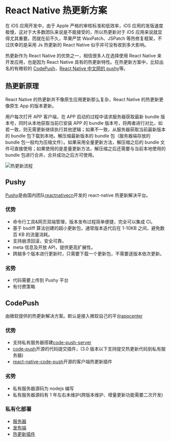 # React Native 热更新方案

在 iOS 应用开发中，由于 Apple 严格的审核标准和低效率，iOS 应用的发版速度极慢，这对于大多数团队来说是不能接受的，所以热更新对于 iOS 应用来说就显得尤其重要。而就在前不久，苹果严禁 WaxPatch、JSPatch 等热修复框架，不过庆幸的是采用 Js 热更新的 React Native 似乎并可没有收到多大影响。

热更新作为 React Native 的优势之一，相信很多人在选择使用 React Native 来开发应用，也是因为 React Native 具有的热更新特性。在热更新方案中，比较出名的有微软的 [CodePush](https://github.com/microsoft/react-native-code-push)，[React Native 中文网的 pushy](https://pushy.reactnative.cn/)等。

## 热更新原理

React Native 的热更新并不像原生应用更新那么复杂，React Native 的热更新更像原生 App 的版本更新。

用户每次打开 APP 客户端，在 APP 启动的过程中请求服务器获取最新 bundle 版本号，同时从本地获取当前已安装 APP 的 bundle 版本号，将两者进行对比，如若一致，则无需更新继续执行其他逻辑；如果不一致，从服务器获取当前最新版本的 bundle 包下载到本地。解压缩最新版本的 bundle 包（服务器端存放的 bundle 包一般均为压缩文件）。如果采用全量更新方法，解压缩之后的 bundle 文件可直接使用；如果使用的是差量更新方法，解压缩之后还需要与当前本地使用的 bundle 包进行合并，合并成功之后方可使用。

![热更新流程](https://upload-images.jianshu.io/upload_images/2262256-d7a4236da60fc89b.png)

## Pushy

[Pushy](<(https://pushy.reactnative.cn/)>)是由国内团队[reactnativecn](https://reactnative.cn/)开发的 react-native 热更新解决平台。

### 优势

- 命令行工具&网页双端管理，版本发布过程简单便捷，完全可以集成 CI。
- 基于 bsdiff 算法创建的超小更新包，通常版本迭代后在 1-10KB 之间，避免数百 KB 的流量消耗。
- 支持崩溃回滚，安全可靠。
- meta 信息及开放 API，提供更高扩展性。
- 跨越多个版本进行更新时，只需要下载一个更新包，不需要逐版本依次更新。

### 劣势

- 代码需要上传到 Pushy 平台
- 有付费策略

## CodePush

由微软提供的热更新解决方案。默认是接入微软自己的平台[appcenter](https://appcenter.ms)

### 优势

- 支持私有服务器搭建[code-push-server](https://github.com/lisong/code-push-server)
- [code-push](https://github.com/microsoft/code-push)开源的代码提交插件，(3.0 版本以下支持提交热更新代码到私有服务器)
- [react-native-code-push](https://github.com/microsoft/react-native-code-push)开源的客户端热更新插件

### 劣势

- 私有服务器源码为 nodejs 编写
- 私有服务器源码有 1 年左右未维护(跨版本维护、增量更新功能需要二次开发)

### 私有化部署
- [服务器](./code-push-server.md)
- [发布端](./code-push.md)
- [热更新插件](./react-native-code-push.md)
